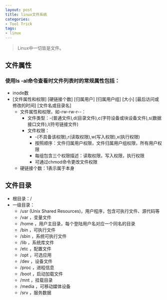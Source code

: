 ```yaml
---
layout: post
title: linux文件系统
categories:
- Tool Trick
tags:
- linux
---
```


> Linux中一切皆是文件。

## 文件属性
### 使用ls -al命令查看时文件列表时的常规属性包括：
- inode数
- [文件属性和权限] [硬链接个数] [归属用户] [归属用户组] [大小] [最后访问或修改的时间] [文件名或目录名]
	- 文件属性和权限，如-rw-rw-r--：
		- 文件类型：-(普通文件),d(目录文件),c(字符设备或块设备文件),s(数据接口文件),l(符号链接文件)
		- 文件权限：
			- -(不具备该权限),r(读取权限),w(写入权限),x(执行权限)
			- 按照顺序：文件归属用户权限，文件归属用户组权限，所有用户权限
			- 每组包含三个权限描述：读取权限，写入权限，执行权限
			- 可通过chmod命令更改文件权限
	- 硬链接个数：1表示属于本身

## 文件目录
- 根目录：/
- 一级目录：
	- /usr (Unix Shared Resources)，用户程序，包含可执行文件、源代码等
	- /var ，变量文件
	- /home ，用户主目录，每个登陆用户名对应一个同名的目录
	- /bin ，可执行文件
	- /sbin ，系统可执行文件
	- /lib ，系统库文件
	- /etc ，配置文件
	- /opt ，可选应用
	- /dev ，设备文件
	- /proc ，进程信息
	- /boot ，启动加载文件
	- /mnt ，挂载目录
	- /media ，可移动媒体设备
	- /srv ，服务数据